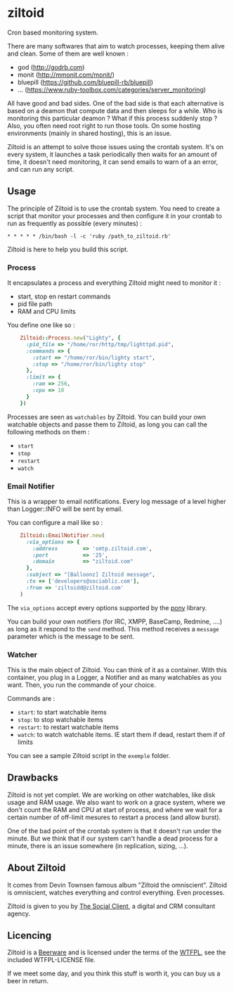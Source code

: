 # ziltoid

Cron based monitoring system.

There are many softwares that aim to watch processes, keeping them alive and clean. Some of them are well known : 
 - god (http://godrb.com)
 - monit (http://mmonit.com/monit/)
 - bluepill (https://github.com/bluepill-rb/bluepill)
 - ... (https://www.ruby-toolbox.com/categories/server_monitoring)

All have good and bad sides.
One of the bad side is that each alternative is based on a deamon that compute data and then sleeps for a while. Who is monitoring this particular deamon ? What if this process suddenly stop ?
Also, you often need root right to run those tools. On some hosting environments (mainly in shared hosting), this is an issue.

Ziltoid is an attempt to solve those issues using the crontab system. It's on every system, it launches a task periodically then waits for an amount of time, it doesn't need monitoring, it can send emails to warn of a an error, and can run any script.

## Usage

The principle of Ziltoid is to use the crontab system. You need to create a script that monitor your processes and then configure it in your crontab to run as frequently as possible (every minutes) :

    * * * * * /bin/bash -l -c 'ruby /path_to_ziltoid.rb'

Ziltoid is here to help you build this script.

### Process

It encapsulates a process and everything Ziltoid might need to monitor it :
 - start, stop en restart commands
 - pid file path
 - RAM and CPU limits
 
You define one like so :

```ruby
    Ziltoid::Process.new("Lighty", {
      :pid_file => "/home/ror/http/tmp/lighttpd.pid",
      :commands => {
        :start => "/home/ror/bin/lighty start",
        :stop => "/home/ror/bin/lighty stop"
      },
      :limit => {
        :ram => 256,
        :cpu => 10
      }
    })
```

Processes are seen as `watchables` by Ziltoid. You can build your own watchable objects and passe them to Ziltoid, as long you can call the following methods on them :
 - `start`
 - `stop`
 - `restart`
 - `watch`

### Email Notifier

This is a wrapper to email notifications. Every log message of a level higher than Logger::INFO will be sent by email.

You can configure a mail like so :

```ruby
    Ziltoid::EmailNotifier.new(
      :via_options => {
        :address        => 'smtp.ziltoid.com',
        :port           => '25',
        :domain         => "ziltoid.com"
      },
      :subject => "[Balloonz] Ziltoid message",
      :to => ['developers@sociabliz.com'],
      :from => 'ziltoidd@ziltoid.com'
    )
```

The `via_options` accept every options supported by the [pony](https://github.com/benprew/pony) library.

You can build your own notifiers (for IRC, XMPP, BaseCamp, Redmine, ....) as long as it respond to the `send` method. This method receives a `message` parameter which is the message to be sent.

### Watcher

This is the main object of Ziltoid. You can think of it as a container. With this container, you plug in a Logger, a Notifier and as many watchables as you want. Then, you run the commande of your choice.

Commands are :
 - `start`: to start watchable items
 - `stop`: to stop watchable items
 - `restart`: to restart watchable items
 - `watch`: to watch watchable items. IE start them if dead, restart them if of limits

You can see a sample Ziltoid script in the `exemple` folder.

## Drawbacks

Ziltoid is not yet complet. We are working on other watchables, like disk usage and RAM usage.
We also want to work on a grace system, where we don't count the RAM and CPU at start of process, and where we wait for a certain number of off-limit mesures to restart a process (and allow burst).

One of the bad point of the crontab system is that it doesn't run under the minute. But we think that if our system can't handle a dead process for a minute, there is an issue somewhere (in replication, sizing, ...).

## About Ziltoid

It comes from Devin Townsen famous album "Ziltoid the omniscient".
Ziltoid is omniscient, watches everything and control everything. Even processes.

Ziltoid is given to you by [The Social Client](http://www.thesocialclient.com), a digital and CRM consultant agency.

## Licencing

Ziltoid is a [Beerware](http://en.wikipedia.org/wiki/Beerware) and is licensed under the terms of the [WTFPL](http://www.wtfpl.net), see the included WTFPL-LICENSE file.

If we meet some day, and you think this stuff is worth it, you can buy us a beer in return.